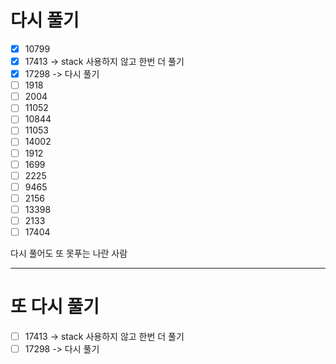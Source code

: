 # 다시 풀기

- [x] 10799
- [x] 17413 -> stack 사용하지 않고 한번 더 풀기
- [x] 17298 -> 다시 풀기
- [ ] 1918 
- [ ] 2004
- [ ] 11052
- [ ] 10844
- [ ] 11053
- [ ] 14002
- [ ] 1912
- [ ] 1699
- [ ] 2225
- [ ] 9465
- [ ] 2156
- [ ] 13398
- [ ] 2133
- [ ] 17404

다시 풀어도 또 못푸는 나란 사람

---

# 또 다시 풀기
- [ ] 17413 -> stack 사용하지 않고 한번 더 풀기
- [ ] 17298 -> 다시 풀기